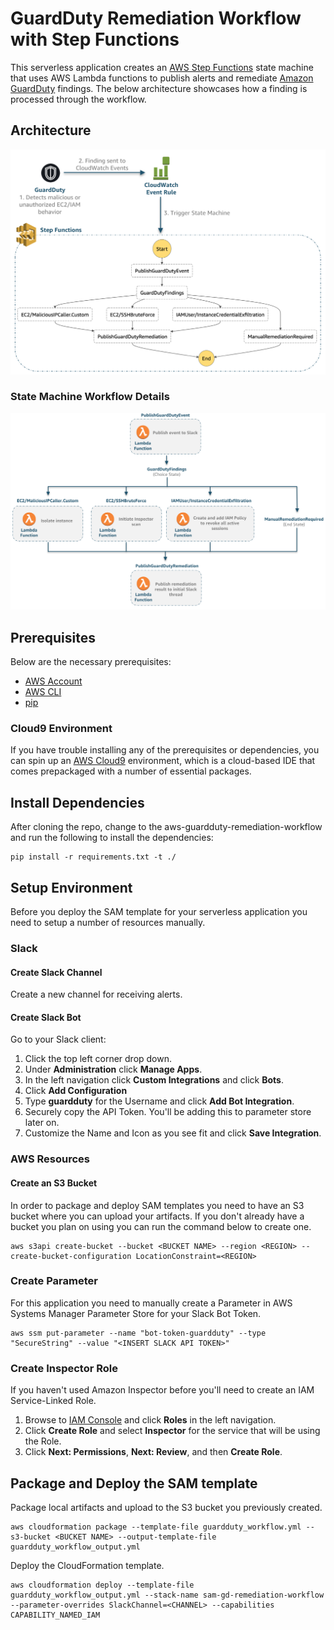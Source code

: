 # GuardDuty Remediation Workflow with Step Functions

This serverless application creates an [AWS Step Functions](https://aws.amazon.com/step-functions/) state machine that uses AWS Lambda functions to publish alerts and remediate [Amazon GuardDuty](https://aws.amazon.com/guardduty/) findings. The below architecture showcases how a finding is processed through the workflow.

## Architecture

![Architecture](images/aws-gd-remediation-arch.png)

### State Machine Workflow Details

![Architecture](images/workflow.png)

## Prerequisites

Below are the necessary prerequisites:

*	[AWS Account](https://aws.amazon.com/premiumsupport/knowledge-center/create-and-activate-aws-account/)
*	[AWS CLI](https://aws.amazon.com/cli/)
*	[pip](https://pypi.org/project/pip/)

### Cloud9 Environment

If you have trouble installing any of the prerequisites or dependencies, you can spin up an [AWS Cloud9](https://aws.amazon.com/cloud9/) environment, which is a cloud-based IDE that comes prepackaged with a number of essential packages.

## Install Dependencies

After cloning the repo, change to the aws-guardduty-remediation-workflow and run the following to install the dependencies:

```
pip install -r requirements.txt -t ./
```

## Setup Environment

Before you deploy the SAM template for your serverless application you need to setup a number of resources manually.

### Slack

#### Create Slack Channel

Create a new channel for receiving alerts.

#### Create Slack Bot

Go to your Slack client:

1. Click the top left corner drop down.
2. Under **Administration** click **Manage Apps**.
3. In the left navigation click **Custom Integrations** and click **Bots**.
4. Click **Add Configuration**
5. Type **guardduty** for the Username and click **Add Bot Integration**.
6. Securely copy the API Token.  You'll be adding this to parameter store later on.
7. Customize the Name and Icon as you see fit and click **Save Integration**.

### AWS Resources

#### Create an S3 Bucket

In order to package and deploy SAM templates you need to have an S3 bucket where you can upload your artifacts.  If you don't already have a bucket you plan on using you can run the command below to create one.

```
aws s3api create-bucket --bucket <BUCKET NAME> --region <REGION> --create-bucket-configuration LocationConstraint=<REGION>
```

### Create Parameter

For this application you need to manually create a Parameter in AWS Systems Manager Parameter Store for your Slack Bot Token.

```
aws ssm put-parameter --name "bot-token-guardduty" --type "SecureString" --value "<INSERT SLACK API TOKEN>"
```

### Create Inspector Role

If you haven't used Amazon Inspector before you'll need to create an IAM Service-Linked Role.

1. Browse to [IAM Console](https://console.aws.amazon.com/iam/home#/home) and click **Roles** in the left navigation.
2. Click **Create Role** and select **Inspector** for the service that will be using the Role.
3. Click **Next: Permissions**, **Next: Review**, and then **Create Role**.

## Package and Deploy the SAM template

Package local artifacts and upload to the S3 bucket you previously created.

```
aws cloudformation package --template-file guardduty_workflow.yml --s3-bucket <BUCKET NAME> --output-template-file guardduty_workflow_output.yml
```

Deploy the CloudFormation template.

```
aws cloudformation deploy --template-file guardduty_workflow_output.yml --stack-name sam-gd-remediation-workflow --parameter-overrides SlackChannel=<CHANNEL> --capabilities CAPABILITY_NAMED_IAM
```
